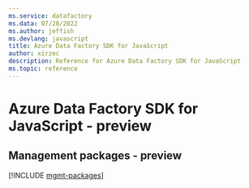 ```yaml
---
ms.service: datafactory
ms.data: 07/28/2022
ms.author: jeffish
ms.devlang: javascript
title: Azure Data Factory SDK for JavaScript
author: xirzec
description: Reference for Azure Data Factory SDK for JavaScript
ms.topic: reference
---
```

# Azure Data Factory SDK for JavaScript - preview

## Management packages - preview
[!INCLUDE [mgmt-packages](data-factory-mgmt-index.md)]